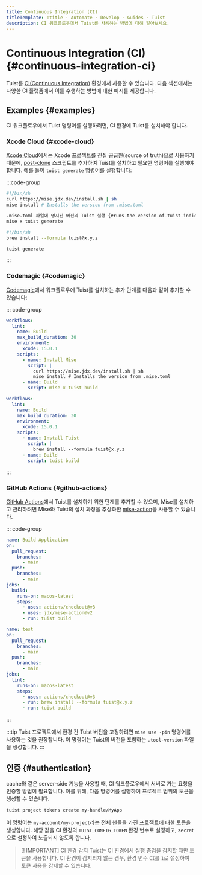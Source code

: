 ```yaml
---
title: Continuous Integration (CI)
titleTemplate: :title · Automate · Develop · Guides · Tuist
description: CI 워크플로우에서 Tuist를 사용하는 방법에 대해 알아보세요.
---
```


# Continuous Integration (CI) {#continuous-integration-ci}

Tuist를 [CI(Continuous Integration)](https://en.wikipedia.org/wiki/Continuous_integration) 환경에서 사용할 수 있습니다. 다음 섹션에서는 다양한 CI 플랫폼에서 이를 수행하는 방법에 대한 예시를 제공합니다.

## Examples {#examples}

CI 워크플로우에서 Tuist 명령어를 실행하려면, CI 환경에 Tuist를 설치해야 합니다.

### Xcode Cloud {#xcode-cloud}

[Xcode Cloud](https://developer.apple.com/xcode-cloud/)에서는 Xcode 프로젝트를 진실 공급원(source of truth)으로 사용하기 때문에, [post-clone](https://developer.apple.com/documentation/xcode/writing-custom-build-scripts#Create-a-custom-build-script) 스크립트를 추가하여 Tuist를 설치하고 필요한 명령어를 실행해야 합니다. 예를 들어 `tuist generate` 명령어를 실행합니다:

:::code-group

```bash [Mise]
#!/bin/sh
curl https://mise.jdx.dev/install.sh | sh
mise install # Installs the version from .mise.toml

.mise.toml 파일에 명시된 버전의 Tuist 실행 {#runs-the-version-of-tuist-indicated-in-the-misetoml-file}
mise x tuist generate
```

```bash [Homebrew]
#!/bin/sh
brew install --formula tuist@x.y.z

tuist generate
```

:::

### Codemagic {#codemagic}

[Codemagic](https://codemagic.io)에서 워크플로우에 Tuist를 설치하는 추가 단계를 다음과 같이 추가할 수 있습니다:

::: code-group

```yaml [Mise]
workflows:
  lint:
    name: Build
    max_build_duration: 30
    environment:
      xcode: 15.0.1
    scripts:
      - name: Install Mise
        script: |
          curl https://mise.jdx.dev/install.sh | sh
          mise install # Installs the version from .mise.toml
      - name: Build
        script: mise x tuist build
```

```yaml [Homebrew]
workflows:
  lint:
    name: Build
    max_build_duration: 30
    environment:
      xcode: 15.0.1
    scripts:
      - name: Install Tuist
        script: |
          brew install --formula tuist@x.y.z
      - name: Build
        script: tuist build
```

:::

### GitHub Actions {#github-actions}

[GitHub Actions](https://docs.github.com/en/actions)에서 Tuist를 설치하기 위한 단계를 추가할 수 있으며, Mise를 설치하고 관리하려면 Mise와 Tuist의 설치 과정을 추상화한 [mise-action](https://github.com/jdx/mise-action)을 사용할 수 있습니다.

::: code-group

```yaml [Mise]
name: Build Application
on:
  pull_request:
    branches:
      - main
  push:
    branches:
      - main
jobs:
  build:
    runs-on: macos-latest
    steps:
      - uses: actions/checkout@v3
      - uses: jdx/mise-action@v2
      - run: tuist build
```

```yaml [Homebrew]
name: test
on:
  pull_request:
    branches:
      - main
  push:
    branches:
      - main
jobs:
  lint:
    runs-on: macos-latest
    steps:
      - uses: actions/checkout@v3
      - run: brew install --formula tuist@x.y.z
      - run: tuist build
```

:::

:::tip
Tuist 프로젝트에서 환경 간 Tuist 버전을 고정하려면 `mise use -pin` 명령어를 사용하는 것을 권장합니다. 이 명령어는 Tuist의 버전을 포함하는 `.tool-version` 파일을 생성합니다.
:::

## 인증 {#authentication}

<LocalizedLink href="/guides/develop/build/cache">cache</LocalizedLink>와 같은 server-side 기능을 사용할 때, CI 워크플로우에서 서버로 가는 요청을 인증할 방법이 필요합니다. 이를 위해, 다음 명령어를 실행하여 프로젝트 범위의 토큰을 생성할 수 있습니다.

```bash
tuist project tokens create my-handle/MyApp
```

이 명령어는 `my-account/my-project`라는 전체 핸들을 가진 프로젝트에 대한 토큰을 생성합니다. 해당 값을 CI 환경의 `TUIST_CONFIG_TOKEN` 환경 변수로 설정하고, secret으로 설정하여 노출되지 않도록 합니다.

> [! IMPORTANT] CI 환경 감지
> Tuist는 CI 환경에서 실행 중임을 감지할 때만 토큰을 사용합니다. CI 환경이 감지되지 않는 경우, 환경 변수 `CI`를 `1`로 설정하여 토큰 사용을 강제할 수 있습니다.
